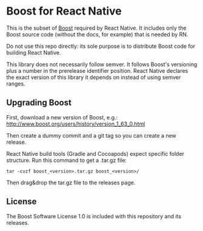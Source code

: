 # Boost for React Native

This is the subset of [Boost](http://www.boost.org/) required by React Native. It includes only the Boost source code (without the docs, for example) that is needed by RN.

Do not use this repo directly: its sole purpose is to distribute Boost code for building React Native.

This library does not necessarily follow semver. It follows Boost's versioning plus a number in the prerelease identifier position. React Native declares the exact version of this library it depends on instead of using semver ranges.

## Upgrading Boost

First, download a new version of Boost, e.g.: http://www.boost.org/users/history/version_1_63_0.html

Then create a dummy commit and a git tag so you can create a new release.

React Native build tools (Gradle and Cocoapods) expect specific folder structure.
Run this command to get a .tar.gz file:

```
tar -cvzf boost_<version>.tar.gz boost_<version>/
```

Then drag&drop the tar.gz file to the releases page.


## License

The Boost Software License 1.0 is included with this repository and its releases.
